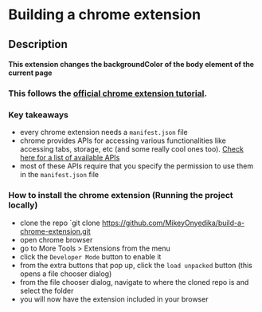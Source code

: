 # Building a chrome extension

## Description
#### This extension changes the backgroundColor of the body element of the current page 

### This follows the [official chrome extension tutorial](https://developer.chrome.com/docs/extensions/mv3/getstarted/).

### Key takeaways

-    every chrome extension needs a `manifest.json` file
-    chrome provides APIs for accessing various functionalities like accessing tabs, storage, etc (and some really cool ones too). [Check here for a list of available APIs](https://developer.chrome.com/docs/extensions/reference/)
-    most of these APIs require that you specify the permission to use them in the `manifest.json` file

### How to install the chrome extension (Running the project locally)
-    clone the repo `git clone https://github.com/MikeyOnyedika/build-a-chrome-extension.git
-    open chrome browser
-    go to More Tools > Extensions from the menu
-    click the `Developer Mode` button to enable it
-    from the extra buttons that pop up, click the `load unpacked` button (this opens a file chooser dialog)
-    from the file chooser dialog, navigate to where the cloned repo is and select the folder
-    you will now have the extension included in your browser
